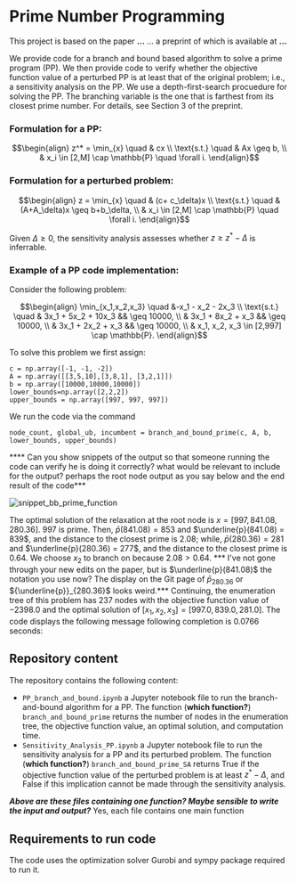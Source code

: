 # Prime Number Programming
This project is based on the paper **...** ... a preprint of which is available at **...**

We provide code for a branch and bound based algorithm to solve a prime program (PP). We then provide code to verify whether the objective function value of a perturbed PP is at least that of the original problem; i.e., a sensitivity analysis on the PP. We use a depth-first-search procuedure for solving the PP. The branching variable is the one that is farthest from its closest prime number. For details, see Section 3 of the preprint.

### Formulation for a PP:
```math
\begin{align}
  z^* = \min_{x} \quad & cx \\
  \text{s.t.} \quad & Ax \geq b, \\
  & x_i \in [2,M] \cap \mathbb{P} \quad \forall i.
\end{align}
```

### Formulation for a perturbed problem:
```math
\begin{align}
  z = \min_{x} \quad & (c+ c_\delta)x \\
  \text{s.t.} \quad & (A+A_\delta)x \geq b+b_\delta, \\
  & x_i \in [2,M] \cap \mathbb{P} \quad \forall i.
\end{align}
```
Given $\Delta \geq 0$, the sensitivity analysis assesses whether $z \geq z^* - \Delta$ is inferrable.

### Example of a PP code implementation:
Consider the following problem:
```math
\begin{align}
  \min_{x_1,x_2,x_3} \quad &-x_1 - x_2 - 2x_3 \\
  \text{s.t.} \quad & 3x_1 + 5x_2 + 10x_3 && \geq 10000, \\
  & 3x_1 + 8x_2 + x_3 && \geq 10000, \\
  & 3x_1 + 2x_2 + x_3 && \geq 10000, \\
  & x_1, x_2, x_3 \in [2,997] \cap \mathbb{P}.
\end{align}
```

To solve this problem we first assign:
```
c = np.array([-1, -1, -2])
A = np.array([[3,5,10],[3,8,1], [3,2,1]])
b = np.array([10000,10000,10000])
lower_bounds=np.array([2,2,2])
upper_bounds = np.array([997, 997, 997])

```
We run the code via the command
```
node_count, global_ub, incumbent = branch_and_bound_prime(c, A, b, lower_bounds, upper_bounds)
```
**** Can you show snippets of the output so that someone running the code can verify he is doing it correctly? what would be relevant to include for the output? perhaps the root node output as you say below and the end result of the code***

![snippet_bb_prime_function](https://github.com/montreeklim/PrimeNumberProgramming/assets/65499015/9dc1a1b1-dbb0-48fd-92bf-9b2b867fbaca)


The optimal solution of the relaxation at the root node is $x = [997, 841.08, 280.36]$. 997 is prime. Then, $\bar{p}(841.08) = 853$ and $\underline{p}(841.08) = 839$, and the distance to the closest prime is 2.08; while, $\bar{p}(280.36) = 281$ and $\underline{p}(280.36) = 277$, and the distance to the closest prime is $0.64$. We choose $x_2$ to branch on because $2.08 > 0.64$. *** I've not gone through your new edits on the paper, but is $\underline{p}(841.08)$ the notation you use now? The display on the Git page of ${\bar{p}}_{280.36}$ or ${\underline{p}}_{280.36}$ looks weird.*** 
Continuing, the enumeration tree of this problem has $237$ nodes with the objective function value of $-2398.0$ and the optimal solution of $[x_1, x_2, x_3]=[997.0, 839.0, 281.0]$. The code displays the following message following completion is 0.0766 seconds:



## Repository content
The repository contains the following content:
- `PP_branch_and_bound.ipynb` a Jupyter notebook file to run the branch-and-bound algorithm for a PP. The function (**which function?**)  `branch_and_bound_prime` returns the number of nodes in the enumeration tree, the objective function value, an optimal solution, and computation time.
- `Sensitivity_Analysis_PP.ipynb` a Jupyter notebook file to run the sensitivity analysis for a PP and its perturbed problem. The function (**which function?**) `branch_and_bound_prime_SA` returns True if the objective function value of the perturbed problem is at least $z^* - \Delta$, and False if this implication cannot be made through the sensitivity analysis.

***Above are these files containing one function? Maybe sensible to write the input and output?*** Yes, each file contains one main function

## Requirements to run code
The code uses the optimization solver Gurobi and sympy package required to run it.  
